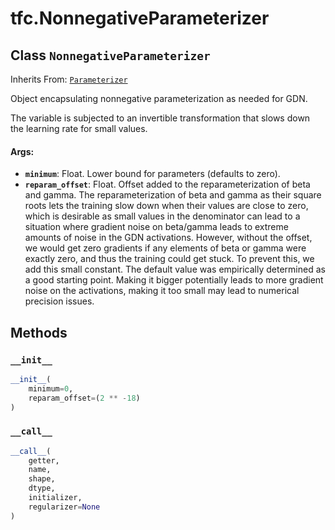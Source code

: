 <div itemscope itemtype="http://developers.google.com/ReferenceObject">
<meta itemprop="name" content="tfc.NonnegativeParameterizer" />
<meta itemprop="property" content="__call__"/>
<meta itemprop="property" content="__init__"/>
</div>

# tfc.NonnegativeParameterizer

## Class `NonnegativeParameterizer`

Inherits From: [`Parameterizer`](../tfc/Parameterizer.md)

Object encapsulating nonnegative parameterization as needed for GDN.

The variable is subjected to an invertible transformation that slows down the
learning rate for small values.

#### Args:

* <b>`minimum`</b>: Float. Lower bound for parameters (defaults to zero).
* <b>`reparam_offset`</b>: Float. Offset added to the reparameterization of beta and
    gamma. The reparameterization of beta and gamma as their square roots lets
    the training slow down when their values are close to zero, which is
    desirable as small values in the denominator can lead to a situation where
    gradient noise on beta/gamma leads to extreme amounts of noise in the GDN
    activations. However, without the offset, we would get zero gradients if
    any elements of beta or gamma were exactly zero, and thus the training
    could get stuck. To prevent this, we add this small constant. The default
    value was empirically determined as a good starting point. Making it
    bigger potentially leads to more gradient noise on the activations, making
    it too small may lead to numerical precision issues.

## Methods

<h3 id="__init__"><code>__init__</code></h3>

``` python
__init__(
    minimum=0,
    reparam_offset=(2 ** -18)
)
```



<h3 id="__call__"><code>__call__</code></h3>

``` python
__call__(
    getter,
    name,
    shape,
    dtype,
    initializer,
    regularizer=None
)
```





